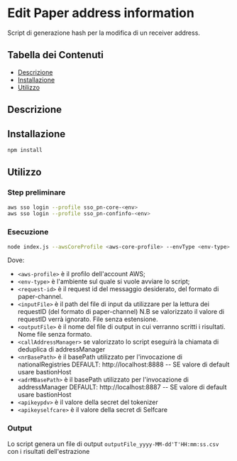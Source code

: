 # Edit Paper address information

Script di generazione hash per la modifica di un receiver address.

## Tabella dei Contenuti

- [Descrizione](#descrizione)
- [Installazione](#installazione)
- [Utilizzo](#utilizzo)

## Descrizione

## Installazione

```bash
npm install
```

## Utilizzo
### Step preliminare

```bash
aws sso login --profile sso_pn-core-<env>
aws sso login --profile sso_pn-confinfo-<env>
```

### Esecuzione
```bash
node index.js --awsCoreProfile <aws-core-profile> --envType <env-type> [--requestId <request-id>] [--inputFile <pathTo-input-file>] [--outputFile <name-output-file [--callAddressManager <call-address-manager>] [--nrBasePath <basePath-national-registries>] [--adrMBasePath <basePath-address-Manager>] --apikeypdv <secret_value_tokenizer> --apikeyselfcare <secret_value_selfcare>
```
Dove:
- `<aws-profile>` è il profilo dell'account AWS;
- `<env-type>` è l'ambiente sul quale si vuole avviare lo script;
- `<request-id>` è il request id del messaggio desiderato, del formato di paper-channel.
- `<inputFile>` è il path del file di input da utilizzare per la lettura dei requestID (del formato di paper-channel) N.B se valorizzato il valore di requestID verrà ignorato. File senza estensione.
- `<outputFile>` è il nome del file di output in cui verranno scritti i risultati. Nome file senza formato.
- `<callAddressManager>` se valorizzato lo script eseguirà la chiamata di deduplica di addressManager
- `<nrBasePath>` è il basePath utilizzato per l'invocazione di nationalRegistries DEFAULT: http://localhost:8888 -- SE valore di default usare bastionHost
- `<adrMBasePath>` è il basePath utilizzato per l'invocazione di addressManager DEFAULT: http://localhost:8887 -- SE valore di default usare bastionHost
- `<apikeypdv>` è il valore della secret del tokenizer
- `<apikeyselfcare>` è il valore della secret di Selfcare

### Output
Lo script genera un file di output `outputFile_yyyy-MM-dd'T'HH:mm:ss.csv` con i risultati dell'estrazione